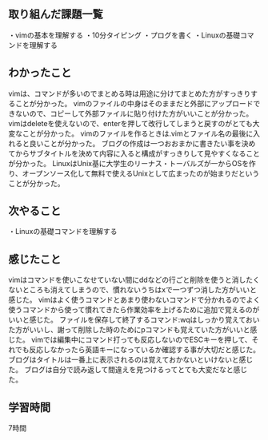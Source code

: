 ## 取り組んだ課題一覧
・vimの基本を理解する
・10分タイピング
・プログを書く
・Linuxの基礎コマンドを理解する
## わかったこと
vimは、コマンドが多いのでまとめる時は用途に分けてまとめた方がすっきりすることが分かった。
vimのファイルの中身はそのままだと外部にアップロードできないので、コピーして外部ファイルに貼り付けた方がいいことが分かった。
vimはdeleteを使えないので、enterを押して改行してしまうと戻すのがとても大変なことが分かった。
vimのファイルを作るときは.vimとファイル名の最後に入れると良いことが分かった。
ブログの作成は一つおおまかに書きたい事を決めてからサブタイトルを決めて内容に入ると構成がすっきりして見やすくなることが分かった。
LinuxはUnix基に大学生のリーナス・トーバルズが一からOSを作り、オープンソース化して無料で使えるUnixとして広まったのが始まりだということが分かった。
## 次やること
・Linuxの基礎コマンドを理解する
## 感じたこと
vimはコマンドを使いこなせていない間にddなどの行ごと削除を使うと消したくないところも消えてしまうので、慣れないうちはxで一つずつ消した方がいいと感じた。
vimはよく使うコマンドとあまり使わないコマンドで分かれるのでよく使うコマンドから使って慣れてきたら作業効率を上げるために追加で覚えるのがいいと感じた。
ファイルを保存して終了するコマンド:wqはしっかり覚えておいた方がいいし、謝って削除した時のためにpコマンドも覚えていた方がいいと感じた。
vimでは編集中にコマンド打っても反応しないのでESCキーを押して、それでも反応しなかったら英語キーになっているか確認する事が大切だと感じた。
ブログはタイトルは一番上に表示されるのは覚えておかないといけないと感じた。
ブログは自分で読み返して間違えを見つけるってとても大変だなと感じた。

## 学習時間
7時間
